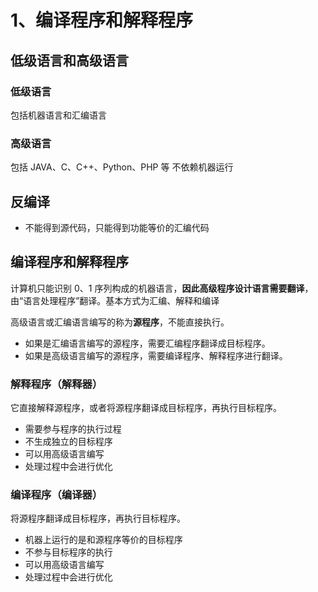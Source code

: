 # 1、编译程序和解释程序

## 低级语言和高级语言

### 低级语言

包括机器语言和汇编语言

### 高级语言

包括 JAVA、C、C++、Python、PHP 等
不依赖机器运行

## 反编译

- 不能得到源代码，只能得到功能等价的汇编代码

## 编译程序和解释程序

计算机只能识别 0、1 序列构成的机器语言，**因此高级程序设计语言需要翻译**，由“语言处理程序”翻译。基本方式为汇编、解释和编译

高级语言或汇编语言编写的称为**源程序**，不能直接执行。

- 如果是汇编语言编写的源程序，需要汇编程序翻译成目标程序。
- 如果是高级语言编写的源程序，需要编译程序、解释程序进行翻译。

### 解释程序（解释器）

它直接解释源程序，或者将源程序翻译成目标程序，再执行目标程序。

- 需要参与程序的执行过程
- 不生成独立的目标程序
- 可以用高级语言编写
- 处理过程中会进行优化

### 编译程序（编译器）

将源程序翻译成目标程序，再执行目标程序。

- 机器上运行的是和源程序等价的目标程序
- 不参与目标程序的执行
- 可以用高级语言编写
- 处理过程中会进行优化

